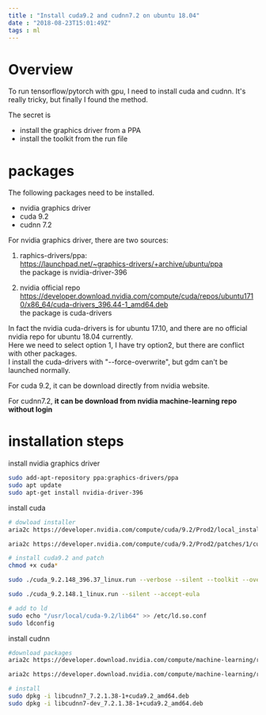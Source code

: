 ```yaml
---
title : "Install cuda9.2 and cudnn7.2 on ubuntu 18.04"
date : "2018-08-23T15:01:49Z"
tags : ml
---
```


# Overview
To run tensorflow/pytorch with gpu, I need to install cuda and cudnn.
It's really tricky, but finally I found the method. 

The secret is   
* install the graphics driver from a PPA 
* install the toolkit from the run file

# packages
The following packages need to be installed.
* nvidia graphics driver     
* cuda 9.2  
* cudnn 7.2

For nvidia graphics driver, there are two sources:
1. raphics-drivers/ppa:     
https://launchpad.net/~graphics-drivers/+archive/ubuntu/ppa         
the package is nvidia-driver-396

2. nvidia official repo
https://developer.download.nvidia.com/compute/cuda/repos/ubuntu1710/x86_64/cuda-drivers_396.44-1_amd64.deb  
the package is cuda-drivers

In fact the nvidia cuda-drivers is for ubuntu 17.10, and there are no official nvidia repo for ubuntu 18.04 currently.  
Here we need to select option 1, I have try option2, but there are conflict with other packages.    
I install the cuda-drivers with "--force-overwrite", but gdm can't be launched normally.

For cuda 9.2, it can be download directly from nvidia website.

For cudnn7.2, **it can be download from nvidia machine-learning repo without login**


# installation steps

install nvidia graphics driver  

```bash 
sudo add-apt-repository ppa:graphics-drivers/ppa
sudo apt update
sudo apt-get install nvidia-driver-396
```

install cuda    

```bash
# dowload installer
aria2c https://developer.nvidia.com/compute/cuda/9.2/Prod2/local_installers/cuda_9.2.148_396.37_linux 

aria2c https://developer.nvidia.com/compute/cuda/9.2/Prod2/patches/1/cuda_9.2.148.1_linux  

# install cuda9.2 and patch
chmod +x cuda*

sudo ./cuda_9.2.148_396.37_linux.run --verbose --silent --toolkit --override

sudo ./cuda_9.2.148.1_linux.run --silent --accept-eula

# add to ld
sudo echo "/usr/local/cuda-9.2/lib64" >> /etc/ld.so.conf
sudo ldconfig
```

install cudnn   
```bash
#download packages
aria2c https://developer.download.nvidia.com/compute/machine-learning/repos/ubuntu1604/x86_64/libcudnn7_7.2.1.38-1+cuda9.2_amd64.deb

aria2c https://developer.download.nvidia.com/compute/machine-learning/repos/ubuntu1604/x86_64/libcudnn7-dev_7.2.1.38-1+cuda9.2_amd64.deb    

# install
sudo dpkg -i libcudnn7_7.2.1.38-1+cuda9.2_amd64.deb
sudo dpkg -i libcudnn7-dev_7.2.1.38-1+cuda9.2_amd64.deb
```
